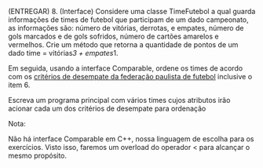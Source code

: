 (ENTREGAR) 8. (Interface) Considere uma classe TimeFutebol a qual guarda informações de times de 
futebol que participam de um dado campeonato, as informações são: número de vitórias, derrotas, e 
empates, número de gols marcados e de gols sofridos, número de cartões amarelos e vermelhos. Crie um 
método que retorna a quantidade de pontos de um dado time = vitórias*3 + empates*1. 
 
Em seguida, usando a interface Comparable, ordene os times de acordo com os [critérios de desempate da federação paulista de futebol](http://pt.wikipedia.org/wiki/Campeonato_Paulista_de_Futebol_de_2014_-_S%C3%A9rie_A1#Crit.C3.A9rios_de_desempate) inclusive o item 6. 
 
Escreva um programa principal com vários times cujos atributos irão acionar cada um dos critérios de desempate para ordenação




Nota:

Não há interface Comparable em C++, nossa linguagem de escolha para os exercícios. Visto isso, faremos um overload do operador < para alcançar o mesmo propósito.
